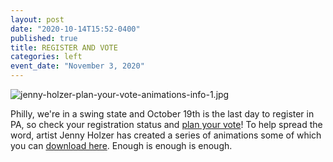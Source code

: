 ```yaml
---
layout: post
date: "2020-10-14T15:52-0400"
published: true
title: REGISTER AND VOTE
categories: left
event_date: "November 3, 2020"
---
```


![jenny-holzer-plan-your-vote-animations-info-1.jpg]({{site.baseurl}}/assets/img/jenny-holzer-plan-your-vote-animations-info-1.jpg)

Philly, we're in a swing state and October 19th is the last day to register in PA, so check your registration status and [plan your vote](https://www.youvote.vote/)! To help spread the word, artist Jenny Holzer has created a series of animations some of which you can [download here](https://egnyte.suttoncomms.com/fl/a58QLENKUd#folder-link/). Enough is enough is enough.
